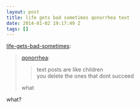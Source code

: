 ```yaml
---
layout: post
title: life gets bad sometimes qonorrhea text
date: 2014-01-02 19:17:49 Z
tags: []
---
```

[life-gets-bad-sometimes](http://life-gets-bad-sometimes.tumblr.com/post/46935264765/qonorrhea-text-posts-are-like-children-you):

> [qonorrhea](http://qonorrhea.tumblr.com/post/46903729902/text-posts-are-like-children-you-delete-the-ones):
> 
> > text posts are like children  
> > you delete the ones that dont succeed
> 
> what

what?
